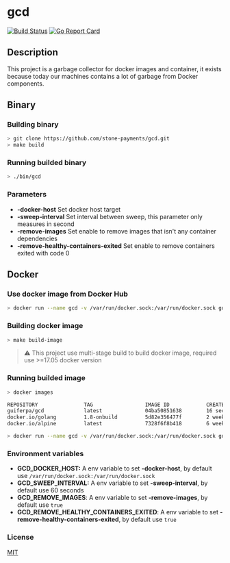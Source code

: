 # gcd

[![Build Status](https://travis-ci.org/stone-payments/gcd.svg?branch=master)](https://travis-ci.org/stone-payments/gcd)
[![Go Report Card](https://goreportcard.com/badge/github.com/stone-payments/gcd)](https://goreportcard.com/report/github.com/stone-payments/gcd)

## Description
This project is a garbage collector for docker images and container, it exists because today our machines contains a lot of garbage from Docker components.

## Binary

### Building binary

```bash
> git clone https://github.com/stone-payments/gcd.git
> make build
```

### Running builded binary
```bash
> ./bin/gcd
```


### Parameters

- __-docker-host__ Set docker host target
- __-sweep-interval__ Set interval between sweep, this parameter only measures in second
- __-remove-images__ Set enable to remove images that isn't any container dependencies
- __-remove-healthy-containers-exited__ Set enable to remove containers exited with code 0

## Docker

### Use docker image from Docker Hub
```bash
> docker run --name gcd -v /var/run/docker.sock:/var/run/docker.sock guiferpa/gcd
```

### Building docker image
```bash
> make build-image
```
> :warning: This project use multi-stage build to build docker image, required use >=17.05 docker version

### Running builded image
```bash
> docker images

REPOSITORY               TAG                 IMAGE ID            CREATED             SIZE
guiferpa/gcd             latest              04ba50851638        16 seconds ago      9.7 MB
docker.io/golang         1.8-onbuild         5d82e356477f        2 weeks ago         699 MB
docker.io/alpine         latest              7328f6f8b418        6 weeks ago         3.97 MB

> docker run --name gcd -v /var/run/docker.sock:/var/run/docker.sock guiferpa/gcd
```

### Environment variables

- __GCD_DOCKER_HOST:__ A env variable to set __-docker-host__, by default use `/var/run/docker.sock:/var/run/docker.sock`
- __GCD_SWEEP_INTERVAL:__ A env variable to set __-sweep-interval__, by default use 60 seconds
- __GCD_REMOVE_IMAGES__: A env variable to set __-remove-images__, by default use `true`
- __GCD_REMOVE_HEALTHY_CONTAINERS_EXITED__: A env variable to set __-remove-healthy-containers-exited__, by default use `true`

### License
[MIT](https://github.com/stone-payments/gcd/blob/master/LICENSE)
